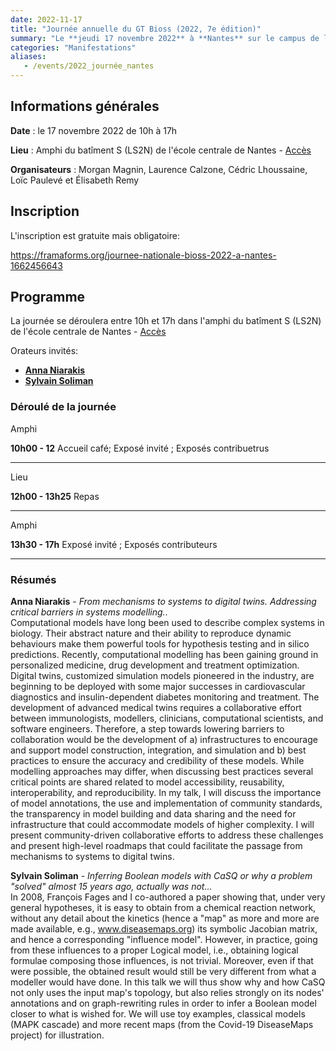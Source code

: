 ```yaml
---
date: 2022-11-17
title: "Journée annuelle du GT Bioss (2022, 7e édition)"
summary: "Le **jeudi 17 novembre 2022** à **Nantes** sur le campus de l'école centrale de Nantes"
categories: "Manifestations"
aliases:
   - /events/2022_journée_nantes
---
```



## Informations générales

**Date** : le 17 novembre 2022 de 10h à 17h

**Lieu** : Amphi du batîment S (LS2N) de l'école centrale de Nantes - [Accès](https://www.ec-nantes.fr/version-francaise/plans-dacces)

**Organisateurs** : Morgan Magnin, Laurence Calzone, Cédric Lhoussaine, Loïc Paulevé et Élisabeth Remy


## Inscription

L'inscription est gratuite mais obligatoire:

https://framaforms.org/journee-nationale-bioss-2022-a-nantes-1662456643

## Programme

La journée se déroulera entre 10h et 17h dans l'amphi du batîment S (LS2N)  de l'école centrale de Nantes - [Accès](https://www.ec-nantes.fr/version-francaise/plans-dacces)



Orateurs invités:
* **[Anna Niarakis]([https://scholar.google.ch/citations?user=bpOOfdMAAAAJ&hl=en])**
* **[Sylvain Soliman]([https://scholar.google.ch/citations?hl=en&user=8WmCFEkAAAAJ])** 


### Déroulé de la journée

Amphi 

**10h00 - 12** 
Accueil café; Exposé invité ; Exposés contribuetrus

--- 

Lieu

**12h00 - 13h25** Repas

---

Amphi

**13h30 - 17h** 
Exposé invité ; Exposés contributeurs

---

### Résumés

**Anna Niarakis** - *From mechanisms to systems to digital twins. Αddressing critical barriers in systems modelling.*.\
Computational models have long been used to describe complex systems in biology. Their abstract nature and their ability to reproduce dynamic behaviours make them powerful tools for hypothesis testing and in silico predictions. Recently, computational modelling has been gaining ground in personalized medicine, drug development and treatment optimization. Digital twins, customized simulation models pioneered in the industry, are beginning to be deployed with some major successes in cardiovascular diagnostics and insulin-dependent diabetes monitoring and treatment. The development of advanced medical twins requires a collaborative effort between immunologists, modellers, clinicians, computational scientists, and software engineers. Therefore, a step towards lowering barriers to collaboration would be the development of a) infrastructures to encourage and support model construction, integration, and simulation and b) best practices to ensure the accuracy and credibility of these models. While modelling approaches may differ, when discussing best practices several critical points are shared related to model accessibility, reusability, interoperability, and reproducibility.  In my talk, I will discuss the importance of model annotations, the use and implementation of community standards, the transparency in model building and data sharing and the need for infrastructure that could accommodate models of higher complexity. I will present community-driven collaborative efforts to address these challenges and present high-level roadmaps that could facilitate the passage from mechanisms to systems to digital twins. 

**Sylvain Soliman** - *Inferring Boolean models with CaSQ or why a problem "solved" almost 15 years ago, actually was not…*\
In 2008, François Fages and I co-authored a paper showing that, under very general hypotheses, it is easy to obtain from a chemical reaction network, without any detail about the kinetics (hence a "map" as more and more are made available, e.g., www.diseasemaps.org) its symbolic Jacobian matrix, and hence a corresponding "influence model". However, in practice, going from these influences to a proper Logical model, i.e., obtaining logical formulae composing those influences, is not trivial. Moreover, even if that were possible, the obtained result would still be very different from what a modeller would have done. In this talk we will thus show why and how CaSQ not only uses the input map's topology, but also relies strongly on its nodes' annotations and on graph-rewriting rules in order to infer a Boolean model closer to what is wished for. We will use toy examples, classical models (MAPK cascade) and more recent maps (from the Covid-19 DiseaseMaps project) for illustration.



